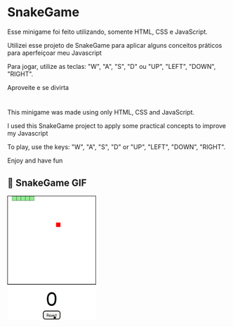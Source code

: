 # SnakeGame
Esse minigame foi feito utilizando, somente HTML, CSS e JavaScript.

Utilizei esse projeto de SnakeGame para aplicar alguns conceitos práticos para aperfeiçoar meu Javascript

Para jogar, utilize as teclas: "W", "A", "S", "D" ou "UP", "LEFT", "DOWN", "RIGHT".

Aproveite e se divirta
#
This minigame was made using only HTML, CSS and JavaScript.

I used this SnakeGame project to apply some practical concepts to improve my Javascript

To play, use the keys: "W", "A", "S", "D" or "UP", "LEFT", "DOWN", "RIGHT".

Enjoy and have fun

## :camera_flash: SnakeGame GIF
<img src="./assets/Animacao.gif" width="40%">
